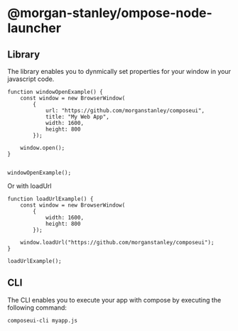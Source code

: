 <!-- Morgan Stanley makes this available to you under the Apache License, Version 2.0 (the "License"). You may obtain a copy of the License at http://www.apache.org/licenses/LICENSE-2.0. See the NOTICE file distributed with this work for additional information regarding copyright ownership. Unless required by applicable law or agreed to in writing, software distributed under the License is distributed on an "AS IS" BASIS, WITHOUT WARRANTIES OR CONDITIONS OF ANY KIND, either express or implied. See the License for the specific language governing permissions and limitations under the License. -->

# @morgan-stanley/ompose-node-launcher

## Library

The library enables you to dynmically set properties for your window in your javascript code.

```
function windowOpenExample() {
    const window = new BrowserWindow(
        {
            url: "https://github.com/morganstanley/composeui",
            title: "My Web App",
            width: 1600,
            height: 800
        });

    window.open();
}


windowOpenExample();
```

Or with loadUrl

```
function loadUrlExample() {
    const window = new BrowserWindow(
        {
            width: 1600,
            height: 800
        });

    window.loadUrl("https://github.com/morganstanley/composeui");
}

loadUrlExample();
```

## CLI

The CLI enables you to execute your app with compose by executing the following command:

```
composeui-cli myapp.js
```
